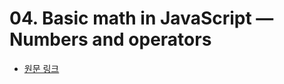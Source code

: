 # 04. Basic math in JavaScript — Numbers and operators

* [원문 링크](https://developer.mozilla.org/ko/docs/Learn/JavaScript/First_steps/Math)